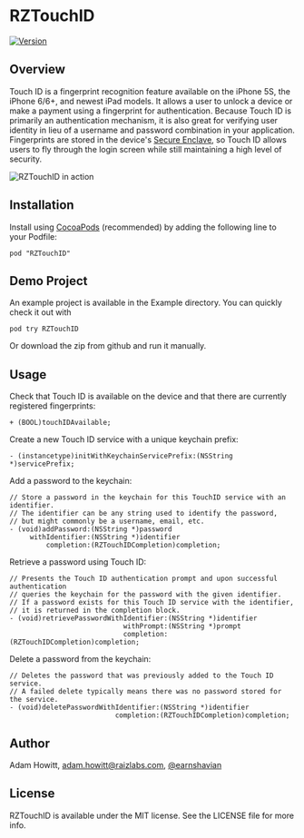 # RZTouchID

[![Version](https://img.shields.io/cocoapods/v/RZTouchID.svg?style=flat)](http://cocoadocs.org/docsets/RZTouchID)

## Overview
Touch ID is a fingerprint recognition feature available on the iPhone 5S, the iPhone 6/6+, and newest iPad models. It allows a user to unlock a device or make a payment using a fingerprint for authentication. Because Touch ID is primarily an authentication mechanism, it is also great for verifying user identity in lieu of a username and password combination in your application. Fingerprints are stored in the device's [Secure Enclave](http://support.apple.com/en-us/HT5949), so Touch ID allows users to fly through the login screen while still maintaining a high level of security.

![RZTouchID in action](https://github.com/Raizlabs/RZTouchID/blob/master/rztouchid.gif "RZTouchID Demo Project")

## Installation
Install using [CocoaPods](http://cocoapods.org) (recommended) by adding the following line to your Podfile:

`pod "RZTouchID"`

## Demo Project
An example project is available in the Example directory. You can quickly check it out with

`pod try RZTouchID`

Or download the zip from github and run it manually.

## Usage
Check that Touch ID is available on the device and that there are currently registered fingerprints:

`+ (BOOL)touchIDAvailable;`

Create a new Touch ID service with a unique keychain prefix:

`- (instancetype)initWithKeychainServicePrefix:(NSString *)servicePrefix;`

Add a password to the keychain:
``` obj-c
// Store a password in the keychain for this TouchID service with an identifier. 
// The identifier can be any string used to identify the password, 
// but might commonly be a username, email, etc.
- (void)addPassword:(NSString *)password 
     withIdentifier:(NSString *)identifier 
         completion:(RZTouchIDCompletion)completion;
```

Retrieve a password using Touch ID:
``` obj-c 
// Presents the Touch ID authentication prompt and upon successful authentication
// queries the keychain for the password with the given identifier. 
// If a password exists for this Touch ID service with the identifier,
// it is returned in the completion block.
- (void)retrievePasswordWithIdentifier:(NSString *)identifier
                            withPrompt:(NSString *)prompt
                            completion:(RZTouchIDCompletion)completion;
```

Delete a password from the keychain:
``` obj-c
// Deletes the password that was previously added to the Touch ID service.
// A failed delete typically means there was no password stored for the service.
- (void)deletePasswordWithIdentifier:(NSString *)identifier
                          completion:(RZTouchIDCompletion)completion;
```

## Author
Adam Howitt, adam.howitt@raizlabs.com, [@earnshavian](https://twitter.com/earnshavian)

## License
RZTouchID is available under the MIT license. See the LICENSE file for more info.
